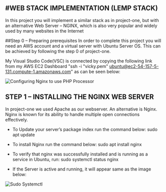 #WEB STACK IMPLEMENTATION (LEMP STACK)
--------------------------------------
In this project you will implement a similar stack as in project-one, but with an alternative Web Server – NGINX, which is also very popular and widely used by many websites in the Internet

##Step 0 – Preparing prerequisites
In order to complete this project you will need an AWS account and a virtual server with Ubuntu Server OS. This can be achieved by following the step 0 of project-one.

My Visual Studio Code(VSC) is connected by copying the following link from my AWS EC2 Dashboard "ssh -i "vicky.pem" ubuntu@ec2-54-157-5-131.compute-1.amazonaws.com" as can be seen below:


![Configuring Nginx to use PHP Processor](https://user-images.githubusercontent.com/65022146/188306961-b47cf75f-125e-44ae-9014-03796eaf391a.png)


## STEP 1 – INSTALLING THE NGINX WEB SERVER
In project-one we used Apache as our webserver. An alternative is Nginx. Nginx is known for its ability to handle multiple open connections effectively.

- To Update your server’s package index run the command below: 
  sudo apt update
  
 - To install Nginx run the command below:
    sudo apt install nginx
    
  - To verify that nginx was successfully installed and is running as a service in Ubuntu, run:
   sudo systemctl status nginx
   
   - If the Server is active and running, it will appear same as the image below:
   
   ![Sudo Systemctl](https://user-images.githubusercontent.com/65022146/189503229-41731e9e-306b-4afd-88fd-904b7c42d311.png)
